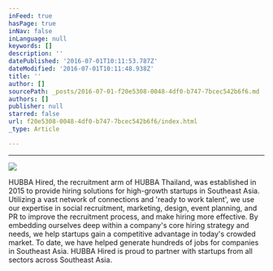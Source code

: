 ```yaml
---
inFeed: true
hasPage: true
inNav: false
inLanguage: null
keywords: []
description: ''
datePublished: '2016-07-01T10:11:53.787Z'
dateModified: '2016-07-01T10:11:48.938Z'
title: ''
author: []
sourcePath: _posts/2016-07-01-f20e5308-0048-4df0-b747-7bcec542b6f6.md
authors: []
publisher: null
starred: false
url: f20e5308-0048-4df0-b747-7bcec542b6f6/index.html
_type: Article

---
```

****
![](https://the-grid-user-content.s3-us-west-2.amazonaws.com/fc52ec56-2290-4775-a88a-9b7799ab4508.png)

HUBBA Hired, the recruitment arm of HUBBA Thailand, was established in 2015 to provide hiring solutions for high-growth startups in Southeast Asia. Utilizing a vast network of connections and 'ready to work talent', we use our expertise in social recruitment, marketing, design, event planning, and PR to improve the recruitment process, and make hiring more effective. By embedding ourselves deep within a company's core hiring strategy and needs, we help startups gain a competitive advantage in today's crowded market. To date, we have helped generate hundreds of jobs for companies in Southeast Asia. HUBBA Hired is proud to partner with startups from all sectors across Southeast Asia.